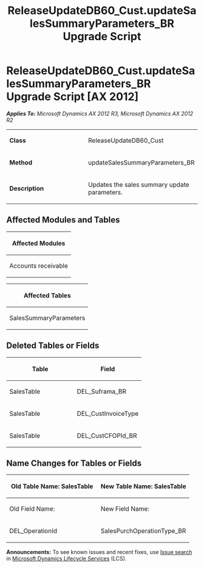 ﻿---
title: ReleaseUpdateDB60_Cust.updateSalesSummaryParameters_BR Upgrade Script
TOCTitle: ReleaseUpdateDB60_Cust.updateSalesSummaryParameters_BR Upgrade Script
ms:assetid: 309dbac4-97c9-069c-7bab-bf92aea857d1
ms:mtpsurl: https://msdn.microsoft.com/en-us/library/JJ736068(v=AX.60)
ms:contentKeyID: 49707481
ms.date: 05/18/2015
mtps_version: v=AX.60
---

# ReleaseUpdateDB60\_Cust.updateSalesSummaryParameters\_BR Upgrade Script [AX 2012]


_**Applies To:** Microsoft Dynamics AX 2012 R3, Microsoft Dynamics AX 2012 R2_

<table>
<colgroup>
<col style="width: 50%" />
<col style="width: 50%" />
</colgroup>
<tbody>
<tr class="odd">
<td><p><strong>Class</strong></p></td>
<td><p>ReleaseUpdateDB60_Cust</p></td>
</tr>
<tr class="even">
<td><p><strong>Method</strong></p></td>
<td><p>updateSalesSummaryParameters_BR</p></td>
</tr>
<tr class="odd">
<td><p><strong>Description</strong></p></td>
<td><p>Updates the sales summary update parameters.</p></td>
</tr>
</tbody>
</table>


## Affected Modules and Tables

<table>
<colgroup>
<col style="width: 100%" />
</colgroup>
<thead>
<tr class="header">
<th><p>Affected Modules</p></th>
</tr>
</thead>
<tbody>
<tr class="odd">
<td><p>Accounts receivable</p></td>
</tr>
</tbody>
</table>


<table>
<colgroup>
<col style="width: 100%" />
</colgroup>
<thead>
<tr class="header">
<th><p>Affected Tables</p></th>
</tr>
</thead>
<tbody>
<tr class="odd">
<td><p>SalesSummaryParameters</p></td>
</tr>
</tbody>
</table>


## Deleted Tables or Fields

<table>
<colgroup>
<col style="width: 50%" />
<col style="width: 50%" />
</colgroup>
<thead>
<tr class="header">
<th><p>Table</p></th>
<th><p>Field</p></th>
</tr>
</thead>
<tbody>
<tr class="odd">
<td><p>SalesTable</p></td>
<td><p>DEL_Suframa_BR</p></td>
</tr>
<tr class="even">
<td><p>SalesTable</p></td>
<td><p>DEL_CustInvoiceType</p></td>
</tr>
<tr class="odd">
<td><p>SalesTable</p></td>
<td><p>DEL_CustCFOPId_BR</p></td>
</tr>
</tbody>
</table>


## Name Changes for Tables or Fields

<table>
<colgroup>
<col style="width: 50%" />
<col style="width: 50%" />
</colgroup>
<thead>
<tr class="header">
<th><p>Old Table Name: SalesTable</p></th>
<th><p>New Table Name: SalesTable</p></th>
</tr>
</thead>
<tbody>
<tr class="odd">
<td><p>Old Field Name:</p></td>
<td><p>New Field Name:</p></td>
</tr>
<tr class="even">
<td><p>DEL_OperationId</p></td>
<td><p>SalesPurchOperationType_BR</p></td>
</tr>
</tbody>
</table>

  
**Announcements:** To see known issues and recent fixes, use [Issue search](http://go.microsoft.com/fwlink/?linkid=389258) in [Microsoft Dynamics Lifecycle Services](http://go.microsoft.com/fwlink/?linkid=306505) (LCS).

